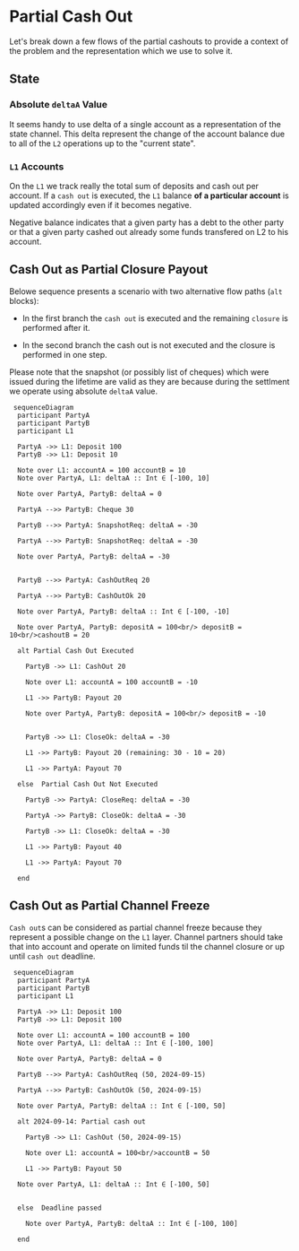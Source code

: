# Partial Cash Out

Let's break down a few flows of the partial cashouts to provide a context of the problem and the representation which we use to solve it.

## State

### Absolute `deltaA` Value

It seems handy to use  delta of a single account as a representation of the state channel. This delta represent the change of the account balance due to all of the `L2` operations up to the "current state".

### `L1` Accounts

On the `L1` we track really the total sum of deposits and cash out per account. If a `cash out` is executed, the `L1` balance **of a particular account** is updated accordingly even if it becomes negative.

Negative balance indicates that a given party has a debt to the other party or that a given party cashed out already some funds transfered on L2 to his account.

## Cash Out as Partial Closure Payout

Belowe sequence presents a scenario with two alternative flow paths (`alt` blocks):

  * In the first branch the `cash out` is executed and the remaining `closure` is performed after it.

  * In the second branch the cash out is not executed and the closure is performed in one step.

Please note that the snapshot (or possibly list of cheques) which were issued during the lifetime are valid as they are because during the settlment we operate using absolute `deltaA` value.

```mermaid
 sequenceDiagram
  participant PartyA
  participant PartyB
  participant L1

  PartyA ->> L1: Deposit 100
  PartyB ->> L1: Deposit 10

  Note over L1: accountA = 100 accountB = 10
  Note over PartyA, L1: deltaA :: Int ∈ [-100, 10]
  
  Note over PartyA, PartyB: deltaA = 0

  PartyA -->> PartyB: Cheque 30

  PartyB -->> PartyA: SnapshotReq: deltaA = -30

  PartyA -->> PartyB: SnapshotReq: deltaA = -30

  Note over PartyA, PartyB: deltaA = -30


  PartyB -->> PartyA: CashOutReq 20

  PartyA -->> PartyB: CashOutOk 20

  Note over PartyA, PartyB: deltaA :: Int ∈ [-100, -10]

  Note over PartyA, PartyB: depositA = 100<br/> depositB = 10<br/>cashoutB = 20

  alt Partial Cash Out Executed

    PartyB ->> L1: CashOut 20

    Note over L1: accountA = 100 accountB = -10

    L1 ->> PartyB: Payout 20

    Note over PartyA, PartyB: depositA = 100<br/> depositB = -10


    PartyB ->> L1: CloseOk: deltaA = -30

    L1 ->> PartyB: Payout 20 (remaining: 30 - 10 = 20)

    L1 ->> PartyA: Payout 70

  else  Partial Cash Out Not Executed

    PartyB ->> PartyA: CloseReq: deltaA = -30

    PartyA ->> PartyB: CloseOk: deltaA = -30

    PartyB ->> L1: CloseOk: deltaA = -30

    L1 ->> PartyB: Payout 40

    L1 ->> PartyA: Payout 70

  end

```

## Cash Out as Partial Channel Freeze

`Cash out`s can be considered as partial channel freeze because they represent a possible change on the `L1` layer. Channel partners should take that into account and operate on limited funds til the channel closure or up until `cash out` deadline.


```mermaid
 sequenceDiagram
  participant PartyA
  participant PartyB
  participant L1

  PartyA ->> L1: Deposit 100
  PartyB ->> L1: Deposit 100

  Note over L1: accountA = 100 accountB = 100
  Note over PartyA, L1: deltaA :: Int ∈ [-100, 100]
  
  Note over PartyA, PartyB: deltaA = 0

  PartyB -->> PartyA: CashOutReq (50, 2024-09-15)

  PartyA -->> PartyB: CashOutOk (50, 2024-09-15)

  Note over PartyA, PartyB: deltaA :: Int ∈ [-100, 50]

  alt 2024-09-14: Partial cash out 

    PartyB ->> L1: CashOut (50, 2024-09-15)

    Note over L1: accountA = 100<br/>accountB = 50

    L1 ->> PartyB: Payout 50

  Note over PartyA, L1: deltaA :: Int ∈ [-100, 50]


  else  Deadline passed

    Note over PartyA, PartyB: deltaA :: Int ∈ [-100, 100]

  end
```